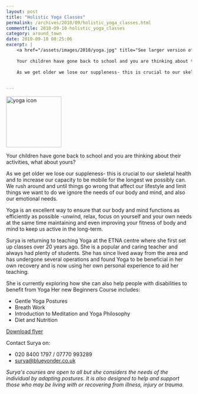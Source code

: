```yaml
---
layout: post
title: "Holistic Yoga Classes"
permalink: /archives/2010/09/holistic_yoga_classes.html
commentfile: 2010-09-10-holistic_yoga_classes
category: around_town
date: 2010-09-10 08:25:06
excerpt: |
    <a href="/assets/images/2010/yoga.jpg" title="See larger version of - yoga icon"><img src="/assets/images/2010/yoga_thumb.jpg" width="150" height="138" alt="yoga icon" class=" right" /></a>
    
    Your children have gone back to school and you are thinking about their activities, what about yours?
    
    As we get older we lose our suppleness- this is crucial to our skeletal health and to increase our capacity to be mobile for the longest we possibly can. We rush around and until things go wrong that affect our lifestyle and limit things we want to do we ignore the needs of our body and mind, and also  our emotional needs.
    

---
```


<a href="/assets/images/2010/yoga.jpg" title="See larger version of - yoga icon"><img src="/assets/images/2010/yoga_thumb.jpg" width="150" height="138" alt="yoga icon" class=" right" /></a>

Your children have gone back to school and you are thinking about their activities, what about yours?

As we get older we lose our suppleness- this is crucial to our skeletal health and to increase our capacity to be mobile for the longest we possibly can. We rush around and until things go wrong that affect our lifestyle and limit things we want to do we ignore the needs of our body and mind, and also our emotional needs.

Yoga is an excellent way to ensure that our body and mind functions as efficiently as possible -unwind, relax, focus on yourself and your own needs at the same time maintaining and even improving your fitness of body and mind to keep us active in the long-term.

Surya is returning to teaching Yoga at the ETNA centre where she first set up classes over 20 years ago. She is a popular and caring teacher and always had plenty of students. She has since lived away from the area and has undergone several operations and found Yoga to be beneficial in her own recovery and is now using her own personal experience to aid her teaching.

She is currently exploring how she can also help people with disabilities to benefit from Yoga Her new Beginners Course includes:

-   Gentle Yoga Postures
-   Breath Work
-   Introduction to Meditation and Yoga Philosophy
-   Diet and Nutrition

[Download flyer](/images//poster_yoga6.pdf)

Contact Surya on:

-   020 8400 1797 / 07770 993289
-   <surya@blueyonder.co.uk>

*Surya's courses are open to all but she considers the needs of the individual by adapting postures. It is also designed to help and support those who may be living with or recovering from illness, injury or trauma.*
